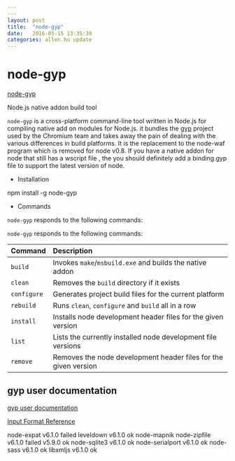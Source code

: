 ```yaml
---
---
layout: post
title:  "node-gyp"
date:   2016-05-15 13:35:30
categories: allen.hu update
---
```


# node-gyp

[node-gyp](https://github.com/nodejs/node-gyp)

Node.js native addon build tool

`node-gyp` is a cross-platform command-line tool written in Node.js for compiling native add on modules for Node.js. it bundles the [gyp](https://code.google.com/p/gyp) project used by the Chromium team and takes away the  pain of dealing with the  various differences in build platforms. It is the replacement  to the node-waf program which is removed for node v0.8. If you have a native addon for node that still has a wscript file , the you should definitely add a binding.gyp file to support the latest version of node.

* Installation

npm install -g node-gyp

* Commands

`node-gyp` responds to the following commands:

`node-gyp` responds to the following commands:

| **Command**   | **Description**
|:--------------|:---------------------------------------------------------------
| `build`       | Invokes `make`/`msbuild.exe` and builds the native addon
| `clean`       | Removes the `build` directory if it exists
| `configure`   | Generates project build files for the current platform
| `rebuild`     | Runs `clean`, `configure` and `build` all in a row
| `install`     | Installs node development header files for the given version
| `list`        | Lists the currently installed node development file versions
| `remove`      | Removes the node development header files for the given version

## gyp user documentation

[gyp user documentation](https://gyp.gsrc.io/docs/UserDocumentation.md)

[Input Format Reference](https://gyp.gsrc.io/docs/InputFormatReference.md)

node-expat v6.1.0  failed
leveldown v6.1.0 ok
node-mapnik
node-zipfile v6.1.0 failed   v5.9.0 ok
node-sqlite3 v6.1.0 ok
node-serialport v6.1.0 ok
node-sass v6.1.0 ok
libxmljs v6.1.0 ok

